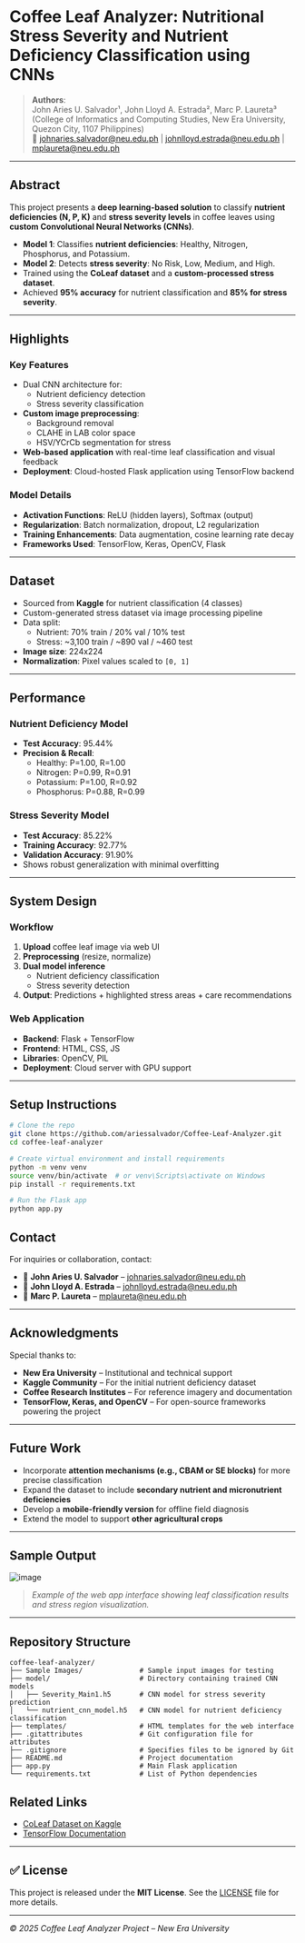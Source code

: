 # Coffee Leaf Analyzer: Nutritional Stress Severity and Nutrient Deficiency Classification using CNNs

> **Authors**:  
John Aries U. Salvador¹, John Lloyd A. Estrada², Marc P. Laureta³  
(College of Informatics and Computing Studies, New Era University, Quezon City, 1107 Philippines)  
📧 johnaries.salvador@neu.edu.ph | johnlloyd.estrada@neu.edu.ph | mplaureta@neu.edu.ph

---

## Abstract

This project presents a **deep learning-based solution** to classify **nutrient deficiencies (N, P, K)** and **stress severity levels** in coffee leaves using **custom Convolutional Neural Networks (CNNs)**.

- **Model 1**: Classifies **nutrient deficiencies**: Healthy, Nitrogen, Phosphorus, and Potassium.
- **Model 2**: Detects **stress severity**: No Risk, Low, Medium, and High.
- Trained using the **CoLeaf dataset** and a **custom-processed stress dataset**.
- Achieved **95% accuracy** for nutrient classification and **85% for stress severity**.

---

## Highlights

### Key Features
- Dual CNN architecture for:
  - Nutrient deficiency detection
  - Stress severity classification
- **Custom image preprocessing**:
  - Background removal
  - CLAHE in LAB color space
  - HSV/YCrCb segmentation for stress
- **Web-based application** with real-time leaf classification and visual feedback
- **Deployment**: Cloud-hosted Flask application using TensorFlow backend

### Model Details
- **Activation Functions**: ReLU (hidden layers), Softmax (output)
- **Regularization**: Batch normalization, dropout, L2 regularization
- **Training Enhancements**: Data augmentation, cosine learning rate decay
- **Frameworks Used**: TensorFlow, Keras, OpenCV, Flask

---

## Dataset

- Sourced from **Kaggle** for nutrient classification (4 classes)
- Custom-generated stress dataset via image processing pipeline
- Data split:
  - Nutrient: 70% train / 20% val / 10% test
  - Stress: ~3,100 train / ~890 val / ~460 test
- **Image size**: 224x224
- **Normalization**: Pixel values scaled to `[0, 1]`

---

## Performance

### Nutrient Deficiency Model
- **Test Accuracy**: 95.44%
- **Precision & Recall**:
  - Healthy: P=1.00, R=1.00
  - Nitrogen: P=0.99, R=0.91
  - Potassium: P=1.00, R=0.92
  - Phosphorus: P=0.88, R=0.99

### Stress Severity Model
- **Test Accuracy**: 85.22%
- **Training Accuracy**: 92.77%
- **Validation Accuracy**: 91.90%
- Shows robust generalization with minimal overfitting

---

## System Design

### Workflow
1. **Upload** coffee leaf image via web UI
2. **Preprocessing** (resize, normalize)
3. **Dual model inference**
   - Nutrient deficiency classification
   - Stress severity detection
4. **Output**: Predictions + highlighted stress areas + care recommendations

### Web Application
- **Backend**: Flask + TensorFlow
- **Frontend**: HTML, CSS, JS
- **Libraries**: OpenCV, PIL
- **Deployment**: Cloud server with GPU support

---

## Setup Instructions

```bash
# Clone the repo
git clone https://github.com/ariessalvador/Coffee-Leaf-Analyzer.git
cd coffee-leaf-analyzer

# Create virtual environment and install requirements
python -m venv venv
source venv/bin/activate  # or venv\Scripts\activate on Windows
pip install -r requirements.txt

# Run the Flask app
python app.py
```

## Contact

For inquiries or collaboration, contact:

- 📧 **John Aries U. Salvador** – johnaries.salvador@neu.edu.ph  
- 📧 **John Lloyd A. Estrada** – johnlloyd.estrada@neu.edu.ph  
- 📧 **Marc P. Laureta** – mplaureta@neu.edu.ph  

---

## Acknowledgments

Special thanks to:

- **New Era University** – Institutional and technical support  
- **Kaggle Community** – For the initial nutrient deficiency dataset  
- **Coffee Research Institutes** – For reference imagery and documentation  
- **TensorFlow, Keras, and OpenCV** – For open-source frameworks powering the project

---

## Future Work

- Incorporate **attention mechanisms (e.g., CBAM or SE blocks)** for more precise classification
- Expand the dataset to include **secondary nutrient and micronutrient deficiencies**
- Develop a **mobile-friendly version** for offline field diagnosis
- Extend the model to support **other agricultural crops**

---

## Sample Output

![image](https://github.com/user-attachments/assets/01ad5649-0dab-40e5-bd0e-5166ac961fc8)


> *Example of the web app interface showing leaf classification results and stress region visualization.*

---

## Repository Structure

```text
coffee-leaf-analyzer/
├── Sample Images/              # Sample input images for testing
├── model/                      # Directory containing trained CNN models
│   ├── Severity_Main1.h5       # CNN model for stress severity prediction
│   └── nutrient_cnn_model.h5   # CNN model for nutrient deficiency classification
├── templates/                  # HTML templates for the web interface
├── .gitattributes              # Git configuration file for attributes
├── .gitignore                  # Specifies files to be ignored by Git
├── README.md                   # Project documentation
├── app.py                      # Main Flask application
└── requirements.txt            # List of Python dependencies
```


## Related Links

- [CoLeaf Dataset on Kaggle](https://www.kaggle.com/datasets/janmejaybhoi/coffee-leaf-dataset)
- [TensorFlow Documentation](https://www.tensorflow.org/)

---

## ✅ License

This project is released under the **MIT License**. See the [LICENSE](./LICENSE) file for more details.

---

*© 2025 Coffee Leaf Analyzer Project – New Era University*
